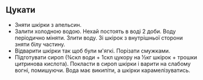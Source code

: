 Цукати
------

- Зняти шкірки з апельсин.
- Залити холодною водою. Нехай постоять в воді 2 доби. Воду періодично міняти. Злити воду. Зі шкірок з внутрішньої сторони зняти білу частину.
- Відварити шкірки так щоб були м'ягкі. Порізати смужками.
- Підготувати сироп (¾скл води + 1скл цукору на ½кг шкірок + трошки цитринова кислота). Покласти в сироп шкірки і варити на слабому вогні, помишуючи. Вода має википіти, а шкірки карамелізуватись.
